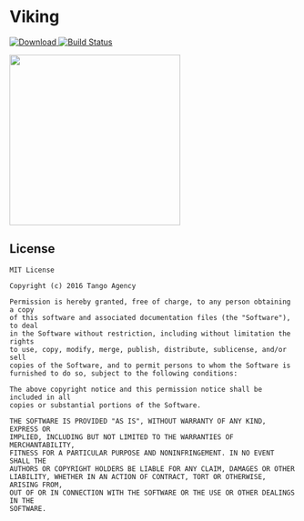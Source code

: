 # Viking

[![Download](https://api.bintray.com/packages/tangoagency/maven/viking/images/download.svg) ](https://bintray.com/tangoagency/maven/viking/_latestVersion) [![Build Status](https://travis-ci.org/TangoAgency/Viking.svg?branch=master)](https://travis-ci.org/TangoAgency/Viking)

<a href="https://github.com/TangoAgency/Viking"><img src="https://cloud.githubusercontent.com/assets/469111/22284925/b91cfca0-e2e9-11e6-9bcc-fc8e1a1f34a0.png" width="300px"></a>


License
-------

    MIT License

    Copyright (c) 2016 Tango Agency

    Permission is hereby granted, free of charge, to any person obtaining a copy
    of this software and associated documentation files (the "Software"), to deal
    in the Software without restriction, including without limitation the rights
    to use, copy, modify, merge, publish, distribute, sublicense, and/or sell
    copies of the Software, and to permit persons to whom the Software is
    furnished to do so, subject to the following conditions:

    The above copyright notice and this permission notice shall be included in all
    copies or substantial portions of the Software.

    THE SOFTWARE IS PROVIDED "AS IS", WITHOUT WARRANTY OF ANY KIND, EXPRESS OR
    IMPLIED, INCLUDING BUT NOT LIMITED TO THE WARRANTIES OF MERCHANTABILITY,
    FITNESS FOR A PARTICULAR PURPOSE AND NONINFRINGEMENT. IN NO EVENT SHALL THE
    AUTHORS OR COPYRIGHT HOLDERS BE LIABLE FOR ANY CLAIM, DAMAGES OR OTHER
    LIABILITY, WHETHER IN AN ACTION OF CONTRACT, TORT OR OTHERWISE, ARISING FROM,
    OUT OF OR IN CONNECTION WITH THE SOFTWARE OR THE USE OR OTHER DEALINGS IN THE
    SOFTWARE.
